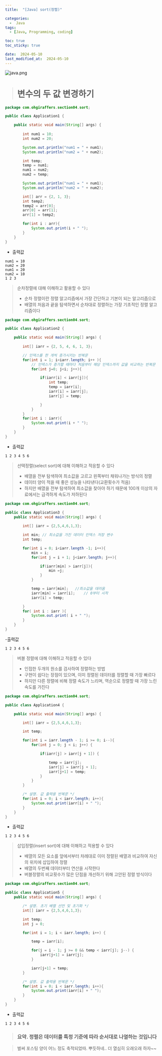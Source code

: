 ```yaml
---
title:  "[Java] sort(정렬)" 

categories:
  -  Java
tags:
  - [Java, Programming, coding]

toc: true
toc_sticky: true

date:  2024-05-10
last_modified_at:  2024-05-10
---
```


![java.png](..%2Fassets%2Fimg%2Fjava.png)

> # 변수의 두 값 변경하기

~~~java
package com.ohgiraffers.section04.sort;

public class Application1 {

    public static void main(String[] args) {
       
        int num1 = 10;
        int num2 = 20;

        System.out.println("num1 = " + num1);
        System.out.println("num2 = " + num2);

        int temp;
        temp = num1;
        num1 = num2;
        num2 = temp;

        System.out.println("num1 = " + num1);
        System.out.println("num2 = " + num2);

        int[] arr = {2, 1, 3};
        int temp2;
        temp2 = arr[0];
        arr[0] = arr[1];
        arr[1] = temp2;

        for(int i : arr){
            System.out.print(i + " ");
        }
    }
}
~~~

- 출력값

~~~
num1 = 10
num2 = 20
num1 = 20
num2 = 10
1 2 3 
~~~

> 순차정렬에 대해 이해하고 활용할 수 있다
> - 순차 정렬이란 정렬 알고리즘에서 가장 간단하고 기본이 되는 알고리즘으로
> - 배열의 처음과 끝을 탐색하면서 순차대로 정렬하는 가장 기초적인 정렬 알고리즘이다

~~~java
package com.ohgiraffers.section04.sort;

public class Application2 {

    public static void main(String[] args) {
     
        int[] iarr = {2, 5, 4, 6, 1, 3};

        // 인덱스를 한 개씩 증가시키는 반복문
        for(int i = 1; i<iarr.length; i++ ){
            // 인덱스가 증가할 때마다 처음부터 해당 인덱스까지 값을 비교하는 반복문
            for(int j=0; j<i; j++){

                if(iarr[i] < iarr[j]){
                    int temp;
                    temp = iarr[i];
                    iarr[i] = iarr[j];
                    iarr[j] = temp;

                }
            }
        }
        for(int i : iarr){
            System.out.print(i + " ");
        }
    }
}
~~~

- 출력값

~~~
1 2 3 4 5 6 
~~~

> 선택정렬(select sort)에 대해 이해하고 적응할 수 있다
> - 배열을 전부 탐색하여 최소값을 고르고 왼쪽부터 채워나가는 방식의 정렬
> - 데이터 양이 적을 때 좋은 성능을 나타낸다(교환횟수가 적음)
> - 하지만 배열을 전부 탐색하여 최소값을 찾아야 하기 때문에 100개 이상의 자료에서는 급격하게 속도가 저하된다

~~~java
package com.ohgiraffers.section04.sort;

public class Application3 {
    public static void main(String[] args) {
   
        int[] iarr = {2,5,4,6,1,3};

        int min; // 최소값을 가진 데이터 인덱스 저장 변수
        int temp;

        for(int i = 0; i<iarr.length -1; i++){
            min = i;
            for(int j = i + 1; j<iarr.length; j++){

                if(iarr[min] > iarr[j]){
                    min =j;
                }
            }

            temp = iarr[min];   //최소값을 데러옴
            iarr[min] = iarr[i];    // 0부터 시작
            iarr[i] = temp;

        }
        for( int i : iarr ){
            System.out.print( i + " ");
        }
    }
}
~~~

-출력값

~~~
1 2 3 4 5 6 
~~~

> 버블 정렬에 대해 이해하고 적응할 수 있다
> - 인접한 두개의 원소를 검사하여 정렬하는 방법
> - 구현이 쉽다는 장점이 있으며, 이미 정렬된 데이터를 정렬할 때 가장 빠르다
> - 하지만 다른 정렬에 비해 정렬 속도가 느리며, 역순으로 정렬할 때 가장 느린 속도를 가진다

~~~java
package com.ohgiraffers.section04.sort;

public class Application4 {

    public static void main(String[] args) {

        int[] iarr = {2,5,4,6,1,3};

        int temp;

        for(int i = iarr.length - 1; i >= 0; i--){
            for(int j = 0; j < i; j++) {

                if(iarr[j] > iarr[j + 1]) {

                    temp = iarr[j];
                    iarr[j] = iarr[j + 1];
                    iarr[j+1] = temp;
                }
            }
        }

        /* 설명. 값 출력용 반복문 */
        for(int i = 0; i < iarr.length; i++){
            System.out.print(iarr[i] + " ");
        }
    }
}
~~~

- 출력값

~~~
1 2 3 4 5 6 
~~~

> 삽입정렬(insert sort)에 대해 이해하고 적용할 수 있다
> - 배열의 모든 요소를 앞에서부터 차례대로 이미 정렬된 배열과 비교하여 자신의 위치에 삽입하여 정렬
> - 배열의 두번째 데이터부터 연산을 시작한다
> - 버블정렬의 비교횟수가 많은 단점을 개선하기 위해 고안된 정렬 방식이다

~~~java
package com.ohgiraffers.section04.sort;

public class Application5 {
    public static void main(String[] args) {

        /* 설명. 초기 배열 선언 및 초기화 */
        int[] iarr = {2,5,4,6,1,3};

        int temp;
        int j = 0;

        for(int i = 1; i < iarr.length; i++) {

            temp = iarr[i];

            for(j = i - 1; j >= 0 && temp < iarr[j]; j--) {
                iarr[j+1] = iarr[j];
            }

            iarr[j+1] = temp;
        }

        /* 설명. 값 출력용 반복문 */
        for(int i = 0; i < iarr.length; i++){
            System.out.print(iarr[i] + " ");
        }
    }
}
~~~

- 출력값

~~~
1 2 3 4 5 6 
~~~

> ### 요약. 정렬은 데이터를 특정 기준에 따라 순서대로 나열하는 것입니다

> 벌써 포스팅 양이 어느 정도 축적되었따. 뿌듯하네.. 더 열심히 오래오래 하자~~
